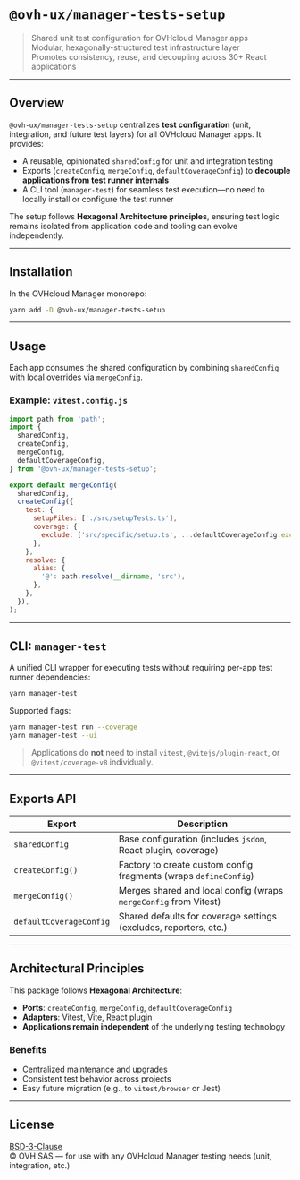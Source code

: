 # `@ovh-ux/manager-tests-setup`

> Shared unit test configuration for OVHcloud Manager apps  
> Modular, hexagonally-structured test infrastructure layer  
> Promotes consistency, reuse, and decoupling across 30+ React applications

---

## Overview

`@ovh-ux/manager-tests-setup` centralizes **test configuration** (unit, integration, and future test layers) for all OVHcloud Manager apps. It provides:

- A reusable, opinionated `sharedConfig` for unit and integration testing
- Exports (`createConfig`, `mergeConfig`, `defaultCoverageConfig`) to **decouple applications from test runner internals**
- A CLI tool (`manager-test`) for seamless test execution—no need to locally install or configure the test runner

The setup follows **Hexagonal Architecture principles**, ensuring test logic remains isolated from application code and tooling can evolve independently.

---

## Installation

In the OVHcloud Manager monorepo:

```bash
yarn add -D @ovh-ux/manager-tests-setup
```

---

## Usage

Each app consumes the shared configuration by combining `sharedConfig` with local overrides via `mergeConfig`.

### Example: `vitest.config.js`

```js
import path from 'path';
import {
  sharedConfig,
  createConfig,
  mergeConfig,
  defaultCoverageConfig,
} from '@ovh-ux/manager-tests-setup';

export default mergeConfig(
  sharedConfig,
  createConfig({
    test: {
      setupFiles: ['./src/setupTests.ts'],
      coverage: {
        exclude: ['src/specific/setup.ts', ...defaultCoverageConfig.exclude],
      },
    },
    resolve: {
      alias: {
        '@': path.resolve(__dirname, 'src'),
      },
    },
  }),
);
```

---

## CLI: `manager-test`

A unified CLI wrapper for executing tests without requiring per-app test runner dependencies:

```bash
yarn manager-test
```

Supported flags:

```bash
yarn manager-test run --coverage
yarn manager-test --ui
```

> Applications do **not** need to install `vitest`, `@vitejs/plugin-react`, or `@vitest/coverage-v8` individually.

---

## Exports API

| Export                   | Description                                                                 |
|--------------------------|-----------------------------------------------------------------------------|
| `sharedConfig`           | Base configuration (includes `jsdom`, React plugin, coverage)              |
| `createConfig()`         | Factory to create custom config fragments (wraps `defineConfig`)           |
| `mergeConfig()`          | Merges shared and local config (wraps `mergeConfig` from Vitest)           |
| `defaultCoverageConfig`  | Shared defaults for coverage settings (excludes, reporters, etc.)          |

---

## Architectural Principles

This package follows **Hexagonal Architecture**:

- **Ports**: `createConfig`, `mergeConfig`, `defaultCoverageConfig`
- **Adapters**: Vitest, Vite, React plugin
- **Applications remain independent** of the underlying testing technology

### Benefits

- Centralized maintenance and upgrades
- Consistent test behavior across projects
- Easy future migration (e.g., to `vitest/browser` or Jest)

---

## License

[BSD-3-Clause](https://opensource.org/licenses/BSD-3-Clause)  
© OVH SAS — for use with any OVHcloud Manager testing needs (unit, integration, etc.)
